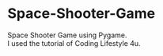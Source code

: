 # Space-Shooter-Game
Space Shooter Game using Pygame.
<br/>
I used the tutorial of Coding Lifestyle 4u.
